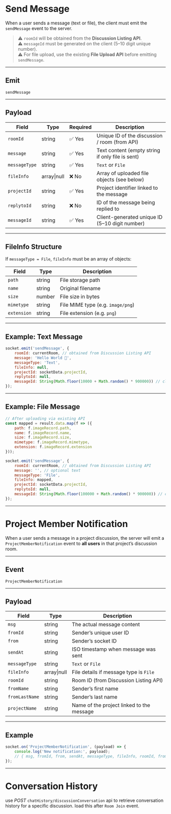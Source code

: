 # Send Message

When a user sends a message (text or file), the client must emit the `sendMessage` event to the server.

> ⚠️ `roomId` will be obtained from the **Discussion Listing API**. <br>
> ⚠️ `messageId` must be generated on the client (5–10 digit unique number). <br>
> ⚠️ For file upload, use the existing **File Upload API** before emitting `sendMessage`.

---

## Emit

`sendMessage`

---

## Payload

| Field         | Type        | Required | Description                                      |
| ------------- | ----------- | -------- | ------------------------------------------------ |
| `roomId`      | string      | ✅ Yes    | Unique ID of the discussion / room (from API)    |
| `message`     | string      | ✅ Yes    | Text content (empty string if only file is sent) |
| `messageType` | string      | ✅ Yes    | `Text` or `File`                                 |
| `fileInfo`    | array\|null | ❌ No     | Array of uploaded file objects (see below)       |
| `projectId`   | string      | ✅ Yes    | Project identifier linked to the message         |
| `replytoId`   | string      | ❌ No     | ID of the message being replied to               |
| `messageId`   | string      | ✅ Yes    | Client-generated unique ID (5–10 digit number)   |

---

## FileInfo Structure

If `messageType = File`, `fileInfo` must be an array of objects:

| Field       | Type   | Description                       |
| ----------- | ------ | --------------------------------- |
| `path`      | string | File storage path                 |
| `name`      | string | Original filename                 |
| `size`      | number | File size in bytes                |
| `mimetype`  | string | File MIME type (e.g. `image/png`) |
| `extension` | string | File extension (e.g. `png`)       |

---

## Example: Text Message

```js
socket.emit('sendMessage', {
    roomId: currentRoom, // obtained from Discussion Listing API
    message: 'Hello World 👋',
    messageType: 'Text',
    fileInfo: null,
    projectId: socketData.projectId,
    replytoId: null,
    messageId: String(Math.floor(10000 + Math.random() * 900000)) // client unique ID
});
```

---

## Example: File Message

```js
// After uploading via existing API
const mapped = result.data.map(f => ({
    path: f.imageRecord.path,
    name: f.imageRecord.name,
    size: f.imageRecord.size,
    mimetype: f.imageRecord.mimetype,
    extension: f.imageRecord.extension
}));

socket.emit('sendMessage', {
    roomId: currentRoom, // obtained from Discussion Listing API
    message: '', // optional text
    messageType: 'File',
    fileInfo: mapped,
    projectId: socketData.projectId,
    replytoId: null,
    messageId: String(Math.floor(100000 + Math.random() * 900000)) // client unique ID
});
```
---

 # Project Member Notification

When a user sends a message in a project discussion, the server will emit a `ProjectMemberNotification` event to **all users** in that project’s discussion room.

---

## Event

`ProjectMemberNotification`

---

## Payload

| Field          | Type        | Description                               |
| -------------- | ----------- | ----------------------------------------- |
| `msg`          | string      | The actual message content                |
| `fromId`       | string      | Sender’s unique user ID                   |
| `from`         | string      | Sender’s socket ID                        |
| `sendAt`       | string      | ISO timestamp when message was sent       |
| `messageType`  | string      | `Text` or `File`                          |
| `fileInfo`     | array\|null | File details if message type is `File`    |
| `roomId`       | string      | Room ID (from Discussion Listing API)     |
| `fromName`     | string      | Sender’s first name                       |
| `fromLastName` | string      | Sender’s last name                        |
| `projectName`  | string      | Name of the project linked to the message |

---

## Example

```js
socket.on('ProjectMemberNotification', (payload) => {
    console.log('New notification:', payload);
    // { msg, fromId, from, sendAt, messageType, fileInfo, roomId, fromName, fromLastName, projectName }
});
```

 ---
# Conversation History
use *POST* `chatHistory/discussionConversation` api to retrieve conversation history for a specific discussion. load this after `Room Join` event.


